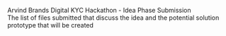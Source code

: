 Arvind Brands Digital KYC Hackathon - Idea Phase Submission
<br/>
The list of files submitted that discuss the idea and the potential solution prototype that will be created